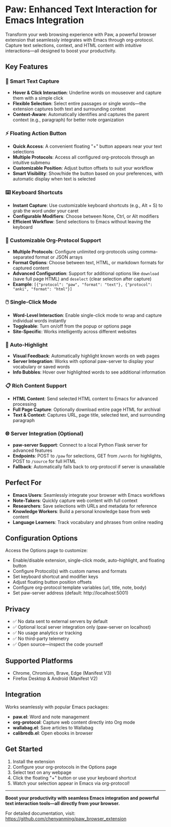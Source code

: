 # Paw: Enhanced Text Interaction for Emacs Integration

Transform your web browsing experience with Paw, a powerful browser extension that seamlessly integrates with Emacs through org-protocol. Capture text selections, context, and HTML content with intuitive interactions—all designed to boost your productivity.

## Key Features

### 🎯 Smart Text Capture
- **Hover & Click Interaction**: Underline words on mouseover and capture them with a simple click
- **Flexible Selection**: Select entire passages or single words—the extension captures both text and surrounding context
- **Context-Aware**: Automatically identifies and captures the parent context (e.g., paragraph) for better note organization

### ⚡ Floating Action Button
- **Quick Access**: A convenient floating "+" button appears near your text selections
- **Multiple Protocols**: Access all configured org-protocols through an intuitive submenu
- **Customizable Position**: Adjust button offsets to suit your workflow
- **Smart Visibility**: Show/hide the button based on your preferences, with automatic display when text is selected

### ⌨️ Keyboard Shortcuts
- **Instant Capture**: Use customizable keyboard shortcuts (e.g., Alt + S) to grab the word under your caret
- **Configurable Modifiers**: Choose between None, Ctrl, or Alt modifiers
- **Efficient Workflow**: Send selections to Emacs without leaving the keyboard

### 🔧 Customizable Org-Protocol Support
- **Multiple Protocols**: Configure unlimited org-protocols using comma-separated format or JSON arrays
- **Format Options**: Choose between text, HTML, or markdown formats for captured content
- **Advanced Configuration**: Support for additional options like `download` (save full page HTML) and `deselect` (clear selection after capture)
- **Example**: `[{"protocol": "paw", "format": "text"}, {"protocol": "anki", "format": "html"}]`

### 🖱️ Single-Click Mode
- **Word-Level Interaction**: Enable single-click mode to wrap and capture individual words instantly
- **Toggleable**: Turn on/off from the popup or options page
- **Site-Specific**: Works intelligently across different websites

### 🎨 Auto-Highlight
- **Visual Feedback**: Automatically highlight known words on web pages
- **Server Integration**: Works with optional paw-server to display your vocabulary or saved words
- **Info Bubbles**: Hover over highlighted words to see additional information

### 📋 Rich Content Support
- **HTML Content**: Send selected HTML content to Emacs for advanced processing
- **Full Page Capture**: Optionally download entire page HTML for archival
- **Text & Context**: Captures URL, page title, selected text, and surrounding paragraph

### 🌐 Server Integration (Optional)
- **paw-server Support**: Connect to a local Python Flask server for advanced features
- **Endpoints**: POST to `/paw` for selections, GET from `/words` for highlights, POST to `/source` for full HTML
- **Fallback**: Automatically falls back to org-protocol if server is unavailable

## Perfect For

- **Emacs Users**: Seamlessly integrate your browser with Emacs workflows
- **Note-Takers**: Quickly capture web content with full context
- **Researchers**: Save selections with URLs and metadata for reference
- **Knowledge Workers**: Build a personal knowledge base from web content
- **Language Learners**: Track vocabulary and phrases from online reading

## Configuration Options

Access the Options page to customize:
- Enable/disable extension, single-click mode, auto-highlight, and floating button
- Configure Protocol(s) with custom names and formats
- Set keyboard shortcut and modifier keys
- Adjust floating button position offsets
- Configure org-protocol template variables (url, title, note, body)
- Set paw-server address (default: http://localhost:5001)

## Privacy

- ✅ No data sent to external servers by default
- ✅ Optional local server integration only (paw-server on localhost)
- ✅ No usage analytics or tracking
- ✅ No third-party telemetry
- ✅ Open source—inspect the code yourself

## Supported Platforms

- Chrome, Chromium, Brave, Edge (Manifest V3)
- Firefox Desktop & Android (Manifest V2)

## Integration

Works seamlessly with popular Emacs packages:
- **paw.el**: Word and note management
- **org-protocol**: Capture web content directly into Org mode
- **wallabag.el**: Save articles to Wallabag
- **calibredb.el**: Open ebooks in browser

## Get Started

1. Install the extension
2. Configure your org-protocols in the Options page
3. Select text on any webpage
4. Click the floating "+" button or use your keyboard shortcut
5. Watch your selection appear in Emacs via org-protocol!

---

**Boost your productivity with seamless Emacs integration and powerful text interaction tools—all directly from your browser.**

For detailed documentation, visit: https://github.com/chenyanming/paw_browser_extension
